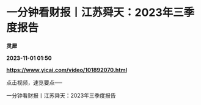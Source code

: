 # 一分钟看财报丨江苏舜天：2023年三季度报告
**灵犀**

**2023-11-01 01:50**

**https://www.yicai.com/video/101892070.html**

点击视频，速览要点──

一分钟看财报丨江苏舜天：2023年三季度报告